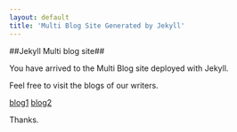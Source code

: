 ```yaml
---
layout: default
title: 'Multi Blog Site Generated by Jekyll'
---
```



##Jekyll Multi blog site##

You have arrived to the Multi Blog site deployed with Jekyll.

Feel free to visit the blogs of our writers.

[blog1](/blog1/index.html)
[blog2](/blog2/index.html)
<!-- [blog3](/blog3/index.html) -->
<!-- [blog4](/blog4/index.html) -->

Thanks.
